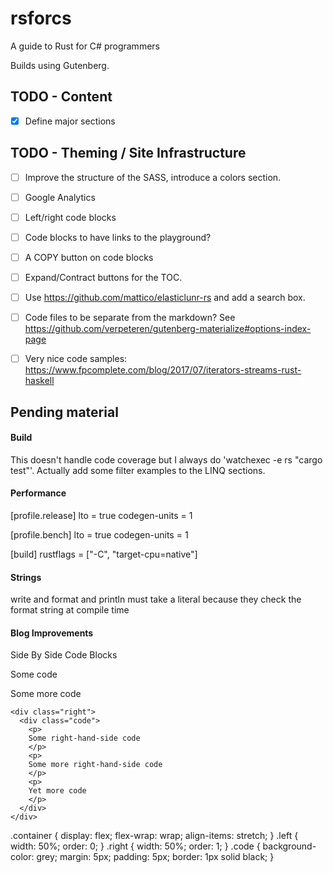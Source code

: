 # rsforcs
A guide to Rust for C# programmers

Builds using Gutenberg.

## TODO - Content
- [X] Define major sections

## TODO - Theming / Site Infrastructure
- [ ] Improve the structure of the SASS, introduce a colors section.
- [ ] Google Analytics
- [ ] Left/right code blocks
- [ ] Code blocks to have links to the playground?
- [ ] A COPY button on code blocks
- [ ] Expand/Contract buttons for the TOC.
- [ ] Use https://github.com/mattico/elasticlunr-rs and add a search box.
- [ ] Code files to be separate from the markdown? See https://github.com/verpeteren/gutenberg-materialize#options-index-page
- [ ] Very nice code samples: https://www.fpcomplete.com/blog/2017/07/iterators-streams-rust-haskell


## Pending material
#### Build
This doesn't handle code coverage but I always do 'watchexec -e rs "cargo test"'.
Actually add some filter examples to the LINQ sections.

#### Performance
[profile.release]
lto = true
codegen-units = 1

[profile.bench]
lto = true
codegen-units = 1

[build]
rustflags = ["-C",  "target-cpu=native"]

#### Strings
write and format and println must take a literal because they check the format string at compile
time


#### Blog Improvements
Side By Side Code Blocks

<section class="container">
    <div class="left">
      <div class="code">
        <p>
        Some code
        </p>
        <p>
        Some more code
        </p>
      </div>
    </div>

    <div class="right">
      <div class="code">
        <p>
        Some right-hand-side code
        </p>
        <p>
        Some more right-hand-side code
        </p>
        <p>
        Yet more code
        </p>
      </div>
    </div>
</section>

.container {
  display: flex;
  flex-wrap: wrap;
  align-items: stretch;
}
.left {
  width: 50%;
  order: 0;
}
.right {
  width: 50%;
  order: 1;
}
.code {
  background-color: grey;
  margin: 5px;
  padding: 5px;
  border: 1px solid black;
}

